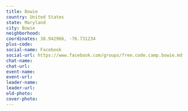 ```yaml
---
title: Bowie
country: United States
state: Maryland
city: Bowie
neighborhood: 
coordinates: 38.942966, -76.731234
plus-code:
social-name: Facebook
social-url: https://www.facebook.com/groups/free.code.camp.bowie.md
chat-name:
chat-url:
event-name:
event-url:
leader-name:
leader-url:
old-photo: 
cover-photo:
---
```

